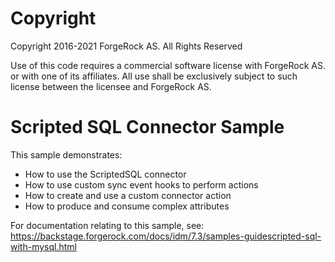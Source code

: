 Copyright
=============
Copyright 2016-2021 ForgeRock AS. All Rights Reserved

Use of this code requires a commercial software license with ForgeRock AS.
or with one of its affiliates. All use shall be exclusively subject
to such license between the licensee and ForgeRock AS.

Scripted SQL Connector Sample
=============================

This sample demonstrates:
 * How to use the ScriptedSQL connector
 * How to use custom sync event hooks to perform actions
 * How to create and use a custom connector action
 * How to produce and consume complex attributes

For documentation relating to this sample, see:
https://backstage.forgerock.com/docs/idm/7.3/samples-guidescripted-sql-with-mysql.html
